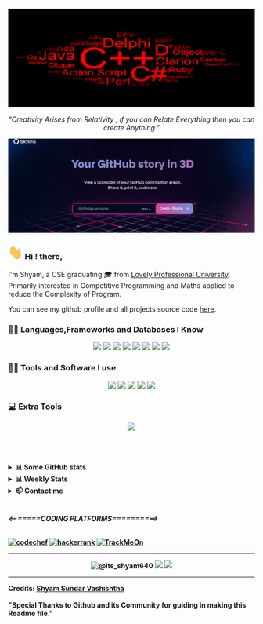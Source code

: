 
<p align="center">
<a href="https://github.com/shyam640">
 <p align='center'><img src='download.png' width='1200px' height='200px'/></p> 
</a>
 <p align='center'><i>"Creativity Arises from Relativity , if you can Relate Everything then you can create Anything."</i></p>
</p>

<img src="Github3Dstats.gif" width='1200px'>

<h3> <img src="Hi.gif" width="30px"> Hi ! there, </h3> 

I'm Shyam, a CSE graduating 🎓 from <a href="https://www.lpu.in/">Lovely Professional University</a>. Primarily interested in Competitive Programming and Maths applied to reduce the Complexity of Program. 

You can see my github profile and all projects source code <a href="https://github.com/shyam640">here</a>.


<h3> 👨‍💻 Languages,Frameworks and Databases I Know</h3>

<!--START_SECTION:colourise-->
<p align="center">
<!-- <img src="https://img.shields.io/badge/-Python-FF0000?style=for-the-badge&logo=python" /> -->
<!-- <img src="https://img.shields.io/badge/-R-FF8000?style=for-the-badge&logo=r"/> -->


<img src="https://img.shields.io/badge/-C++-243099?style=for-the-badge&logo=c%2b%2b"/>
<!-- <img src="https://img.shields.io/badge/-CUDA-00FFFF?style=for-the-badge&logo=nvidia"/> -->
<img src="https://img.shields.io/badge/-HTML5-007FFF?style=for-the-badge&logo=html5"/>
<img src="https://img.shields.io/badge/-CSS-0000FF?style=for-the-badge&logo=css3"/>
<img src="https://img.shields.io/badge/C-orange?style=for-the-badge&logo=c"/>
<img src="https://img.shields.io/badge/-Javascript-8800FF?style=for-the-badge&logo=javascript"/>
<img src="https://img.shields.io/badge/-Firebase-8800FF?style=for-the-badge&logo=firebase"/>
<img src="https://img.shields.io/badge/-Bootstrap-2300F1?style=for-the-badge&logo=bootstrap"/>
<img src="https://img.shields.io/badge/-LaTeX-FF50?style=for-the-badge&logo=latex"/>


</p>
<h3> 👨‍💻 Tools and Software I use</h3>
<p align="center">
<img src="https://img.shields.io/badge/-vscode-blue?style=for-the-badge&logo=visual-studio"/>
 <img src="https://img.shields.io/badge/-androidStudio-grey?style=for-the-badge&logo=android-studio"/>
<img src="https://img.shields.io/badge/-Shell-7F00FF?style=for-the-badge&logo=gnu-bash"/>
<img src="https://img.shields.io/badge/-Git-F10FF?style=for-the-badge&logo=git"/>
<img src="https://img.shields.io/badge/-Vim-FF00FF?style=for-the-badge&logo=vim"/>
</p>

<h3> 💻 Extra Tools</h3>
<p align="center">
<img src="https://img.shields.io/badge/-blender-blue?style=for-the-badge&logo=blender"/>

</p>

<br><br>
<details>
<summary> <b>📊 Some GitHub stats </b></summary>
<p align="center">
  <img align="center" width="450" height="165" src="https://github-readme-stats.vercel.app/api?username=shyam640&show_icons=true&hide_border=false&line_height=20&show_owner=true&bg_color=0,EE82EE,FFFFFF&theme=graywhite"/>
<img align="center" width="450" height="150" src="https://github-readme-stats.vercel.app/api/top-langs/?username=shyam640&layout=compact&hide=HTML&langs_count=10&bg_color=0,EE82EE,FFFFFF&theme=graywhite"/>
</p>
</details>

<details>
<summary> <b>📊 Weekly Stats</b> </summary>

<!--START_SECTION:waka-->
![Lines of code](https://img.shields.io/badge/From%20Hello%20World%20I%27ve%20Written-75854%20lines%20of%20code-blue)

**🐱 My Github Data (2020)** 

> 🏆  23 Contributions in the Year 2020
 > 
> 📦 Approx. 21.1 MB Used in Github's Storage 
 > 
> 💼 Opted to Hire
 > 
> 📜 21 Public Repositories
 > 
> 🔑 2 Private Repositories 

**I'm a Night 🦉** 

This an approximate calculation

```text
🌞 Morning    7 commits     ████████████░░░░░░░░░░░  2% 
🌆 Daytime    3 commits     ██████░░░░░░░░░░░░░░░░░  15% 
🌃 Evening    5 commits     ███░░░░░░░░░░░░░░░░░░░░  3% 
🌙 Night      12 commits     ████████████████████░░  80%

```
📅 **I'm Most Productive on Sunday** 

```text
Monday       3 commits     ███░░░░░░░░░░░░░░░░░░░░   5% 
Tuesday      2 commits     ██░░░░░░░░░░░░░░░░░░░░░   4% 
Wednesday    1 commits     █░░░░░░░░░░░░░░░░░░░░░░   3% 
Thursday     4 commits     ██████░░░░░░░░░░░░░░░░░   7% 
Friday       3 commits     ███░░░░░░░░░░░░░░░░░░░░   5% 
Saturday     10 commits    █████████████░░░░░░░░░░   30% 
Sunday       15 commits    ██████████████████░░░░░   45%

```


📊 **This Week I Spent My Time On** 

```text
⌚︎ Time Zone: Gwalior/Madhya Pradesh/India

💬 Computer Languages: 
Python                      
███░░░░░░░░░░░░░░░░░░░░░   5% 
C++                        
██████████████████░░░░░░   20% 
JavaScript                    
██████████████████░░░░░░   20% 
HTML/CSS                        
███████████████████░░░░░   5% 
DSA                                   
████████████████████░░░░░  50%

🔥 Editors: 
VS-Code                           
████████████████████░░░░░   65% 
Android Studio                 
████████████████████░░░░░   25% 
Gitpod                          
██████████░░░░░░░░░░░░░░░   7%
Online Editor                    
██░░░░░░░░░░░░░░░░░░░░░░░   3%


🐱‍💻 Learnings: 
Morning                   
████████████░░░░░░░░░░░░░   40% 
Day             
███░░░░░░░░░░░░░░░░░░░░░░   5% 
Night                    
████████████████░░░░░░░░░   55% 


💻 Operating System: 
Windows                    20 hrs     
█████████████████████████   80.0%
Linux                      4 hrs     
███████████████████░░░░░░   20.0% 

```

**I Mostly Code in C++** 

```text
Python                   0 repos            
█████████░░░░░░░░░░░░░░░░   
JavaScript               3 repos            
█████████████░░░░░░░░░░░░   
C++                      17 repos             
█████████████████████░░░░    
C                        2 repos            
████████████░░░░░░░░░░░░░   
Shell                    0 repos             
███████░░░░░░░░░░░░░░░░░░   
HTML/CSS                 5 repos            
█████████████░░░░░░░░░░░░   


```
**My Interests**
```text
Coding                     90%
█████████████████████░░░
Poetry                     5%
███░░░░░░░░░░░░░░░░░░░░░
Extra Stuffs               5%
███░░░░░░░░░░░░░░░░░░░░░
```

</details>
 
<details>
<summary> <b>📫 Contact me </b></summary>
<p align="center">
<a href="https://www.linkedin.com/in/shyam-sundar-vashishtha-045871159/"><img alt="LinkedIn" src="https://img.shields.io/badge/LinkedIn-Shyam%20Sundar%20Vashishtha-blue?style=for-the-badge&logo=linkedin"></a>
<a href="https://www.instagram.com/its_shyam640/"><img alt="instagram" src="https://img.shields.io/badge/instagram-blue?style=for-the-badge&logo=instagram"></a>
<a href="mailto:shyamvashishtha640@gmail.com"><img alt="Email" src="https://img.shields.io/badge/Email-Shyam%20Sundar%20Vashishtha-blue?style=for-the-badge&logo=gmail"></a>
</p>
</details>
<br><br>
<b> <i><=======CODING PLATFORMS==========></i>
<br><br>
<p> <a href="https://www.codechef.com/users/its_shyam640"><img alt="codechef" src="https://img.shields.io/badge/Codechef-blue?style=for-the-badge&logo=codechef"></a>
<a href="https://www.hackerrank.com/its_shyam640"><img alt="hackerrank" src="https://img.shields.io/badge/Hackerrank-blue?style=for-the-badge&logo=hackerrank"></a>
<a href="https://www.stopstalk.com/user/profile/its_shyam640"><img alt="TrackMeOn" src="https://img.shields.io/badge/TrackMeOn-blue?style=for-the-badge&logo=search-icon"></a>
</p>

------

<p align="center">
  <img src="https://komarev.com/ghpvc/?username=shyam640" alt="@its_shyam640" />
 <a href="https://visitor-badge.glitch.me/badge?page_id=shyam640.visitor-badge"></a>
    <a href="https://github.com/shyam640/"><img src="https://img.shields.io/github/followers/shyam640?style=flat-square?color=%234CC61E&label=GitHub%20Followers%20"/></a>
  <a href="https://github.com/shyam640/"><img src="https://img.shields.io/github/last-commit/shyam640/-its_shyam640?style=flat-square?color=red&label=Last%20Updated%20"/></a>
</p>

-----
Credits: [Shyam Sundar Vashishtha](https://github.com/shyam640)
<br><br>
"Special Thanks to Github and its Community for guiding in making this Readme file."
